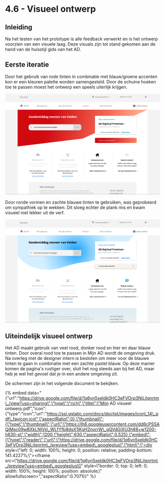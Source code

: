 # 4.6 - Visueel ontwerp

## Inleiding

Na het testen van het prototype is alle feedback verwerkt en is het ontwerp voorzien van een visuele laag. Deze visuals zijn tot stand gekomen aan de hand van de huisstijl gids van het AD.



## Eerste iteratie

Door het gebruik van rode tinten in combinatie met blauw/groene accenten kon er een kleuren palette worden samengesteld. Door de schuine hoeken toe te passen moest het ontwerp een speels uiterlijk krijgen.

![](../.gitbook/assets/screen-shot-2018-06-10-at-02.42.06.png)

Door ronde vormen en zachte blauwe tinten te gebruiken, was geprobeerd om sympathiek op te wekken. Dit sloeg echter de plank mis en kwam visueel niet lekker uit de verf.

![](../.gitbook/assets/screen-shot-2018-06-10-at-02.41.59.png)



## Uiteindelijk visueel ontwerp

Het AD maakt gebruik van veel rood, donker rood en hier en daar blauw tinten. Door overal rood toe te passen in Mijn AD wordt de omgeving druk. Na overleg met de designer intern is besloten om meer voor de blauwe tinten te gaan in combinatie met een zachte pastel blauw. Op deze manier komen de pagina's rustiger over, sluit het nog steeds aan bij het AD, maar heb je wel het gevoel dat je in een andere omgeving zit.

De schermen zijn in het volgende document te bekijken.

{% embed data="{\"url\":\"https://drive.google.com/file/d/1q6yn5xeIdk0HC3eFVOrp3NjLilqnrtm\_/view?usp=sharing\",\"type\":\"rich\",\"title\":\"Mijn AD visueel ontwerp.pdf\",\"icon\":{\"type\":\"icon\",\"url\":\"https://ssl.gstatic.com/docs/doclist/images/icon\_14\_pdf\_favicon.ico\",\"aspectRatio\":0},\"thumbnail\":{\"type\":\"thumbnail\",\"url\":\"https://lh6.googleusercontent.com/dd6cPSSAQiMxc09wBXkLNIVs\_WLfYfb8dsX1IKsH2norrW\_gQVdGiXU3h88=w1200-h630-p\",\"width\":1200,\"height\":630,\"aspectRatio\":0.525},\"embed\":{\"type\":\"reader\",\"url\":\"https://drive.google.com/file/d/1q6yn5xeIdk0HC3eFVOrp3NjLilqnrtm\_/preview?usp=embed\_googleplus\",\"html\":\"<div style=\\\"left: 0; width: 100%; height: 0; position: relative; padding-bottom: 141.4227%;\\\"><iframe src=\\\"https://drive.google.com/file/d/1q6yn5xeIdk0HC3eFVOrp3NjLilqnrtm\_/preview?usp=embed\_googleplus\\\" style=\\\"border: 0; top: 0; left: 0; width: 100%; height: 100%; position: absolute;\\\" allowfullscreen></iframe></div>\",\"aspectRatio\":0.7071}}" %}





